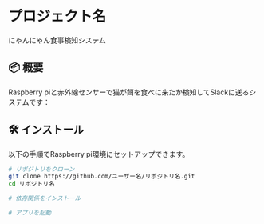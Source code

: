 # プロジェクト名

にゃんにゃん食事検知システム

## 📦 概要

Raspberry piと赤外線センサーで猫が餌を食べに来たか検知してSlackに送るシステムです：

## 🛠️ インストール

以下の手順でRaspberry pi環境にセットアップできます。

```bash
# リポジトリをクローン
git clone https://github.com/ユーザー名/リポジトリ名.git
cd リポジトリ名

# 依存関係をインストール

# アプリを起動
